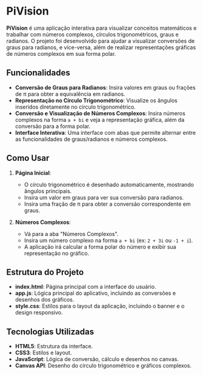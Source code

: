 # PiVision

**PiVision** é uma aplicação interativa para visualizar conceitos matemáticos e trabalhar com números complexos, círculos trigonométricos, graus e radianos. O projeto foi desenvolvido para ajudar a visualizar conversões de graus para radianos, e vice-versa, além de realizar representações gráficas de números complexos em sua forma polar.

## Funcionalidades

- **Conversão de Graus para Radianos**: Insira valores em graus ou frações de π para obter a equivalência em radianos.
- **Representação no Círculo Trigonométrico**: Visualize os ângulos inseridos diretamente no círculo trigonométrico.
- **Conversão e Visualização de Números Complexos**: Insira números complexos na forma `a + bi` e veja a representação gráfica, além da conversão para a forma polar.
- **Interface Interativa**: Uma interface com abas que permite alternar entre as funcionalidades de graus/radianos e números complexos.

## Como Usar

1. **Página Inicial**:
    - O círculo trigonométrico é desenhado automaticamente, mostrando ângulos principais.
    - Insira um valor em graus para ver sua conversão para radianos.
    - Insira uma fração de π para obter a conversão correspondente em graus.

2. **Números Complexos**:
    - Vá para a aba "Números Complexos".
    - Insira um número complexo na forma `a + bi` (ex: `2 + 3i` ou `-1 + i`).
    - A aplicação irá calcular a forma polar do número e exibir sua representação no gráfico.

## Estrutura do Projeto

- **index.html**: Página principal com a interface do usuário.
- **app.js**: Lógica principal do aplicativo, incluindo as conversões e desenhos dos gráficos.
- **style.css**: Estilos para o layout da aplicação, incluindo o banner e o design responsivo.
  
## Tecnologias Utilizadas

- **HTML5**: Estrutura da interface.
- **CSS3**: Estilos e layout.
- **JavaScript**: Lógica de conversão, cálculo e desenhos no canvas.
- **Canvas API**: Desenho do círculo trigonométrico e gráficos complexos.